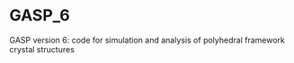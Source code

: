 # GASP_6
GASP version 6: code for simulation and analysis of polyhedral framework crystal structures
